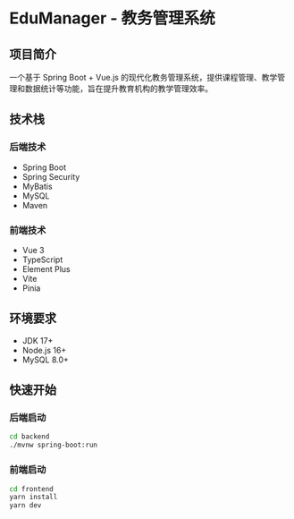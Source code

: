 # EduManager - 教务管理系统

## 项目简介
一个基于 Spring Boot + Vue.js 的现代化教务管理系统，提供课程管理、教学管理和数据统计等功能，旨在提升教育机构的教学管理效率。

## 技术栈
### 后端技术
- Spring Boot
- Spring Security
- MyBatis
- MySQL
- Maven

### 前端技术
- Vue 3
- TypeScript
- Element Plus
- Vite
- Pinia

## 环境要求
- JDK 17+
- Node.js 16+
- MySQL 8.0+

## 快速开始
### 后端启动
```bash
cd backend
./mvnw spring-boot:run
```

### 前端启动
```bash
cd frontend
yarn install
yarn dev
```